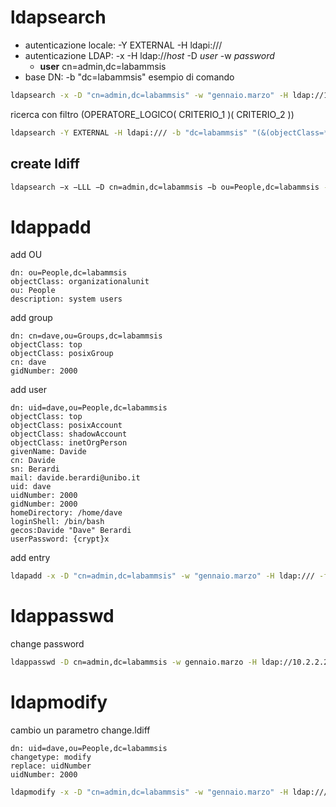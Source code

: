 # ldapsearch
- autenticazione locale: -Y EXTERNAL -H ldapi:///
- autenticazione LDAP: -x -H ldap://*host* -D *user* -w *password*
  - **user** cn=admin,dc=labammsis
- base DN: -b "dc=labammsis"
esempio di comando
```bash
ldapsearch -x -D "cn=admin,dc=labammsis" -w "gennaio.marzo" -H ldap://10.2.2.2/ -b "dc=labammsis" -s sub
```
ricerca con filtro (OPERATORE_LOGICO( CRITERIO_1 )( CRITERIO_2 ))
```bash
ldapsearch -Y EXTERNAL -H ldapi:/// -b "dc=labammsis" "(&(objectClass=*)(uid=dave))"
```
## create ldiff
```bash
ldapsearch −x −LLL −D cn=admin,dc=labammsis −b ou=People,dc=labammsis -s one −w gennaio.marzo −H ldapi:///
```
# ldappadd
add OU
```text
dn: ou=People,dc=labammsis
objectClass: organizationalunit
ou: People
description: system users
```
add group
```
dn: cn=dave,ou=Groups,dc=labammsis
objectClass: top
objectClass: posixGroup
cn: dave
gidNumber: 2000
```
add user
```text
dn: uid=dave,ou=People,dc=labammsis
objectClass: top
objectClass: posixAccount
objectClass: shadowAccount
objectClass: inetOrgPerson
givenName: Davide
cn: Davide
sn: Berardi
mail: davide.berardi@unibo.it
uid: dave
uidNumber: 2000
gidNumber: 2000
homeDirectory: /home/dave
loginShell: /bin/bash
gecos:Davide "Dave" Berardi
userPassword: {crypt}x
```
add entry
```bash
ldapadd -x -D "cn=admin,dc=labammsis" -w "gennaio.marzo" -H ldap:/// -f file.ldif
```
# ldappasswd
change password
```bash
ldappasswd -D cn=admin,dc=labammsis -w gennaio.marzo -H ldap://10.2.2.2 uid=dave,ou=People,dc=labammsis -s ciaociao
```
# ldapmodify
cambio un parametro
change.ldiff
```
dn: uid=dave,ou=People,dc=labammsis
changetype: modify
replace: uidNumber
uidNumber: 2000
```
```bash
ldapmodify -x -D "cn=admin,dc=labammsis" -w "gennaio.marzo" -H ldap:/// -f change.ldiff
```
